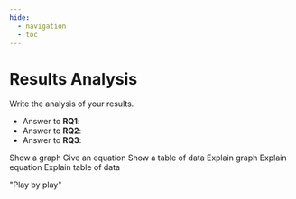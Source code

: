 ```yaml
---
hide:
  - navigation
  - toc
---
```


# Results Analysis



Write the analysis of your results.

- Answer to **RQ1**:
- Answer to **RQ2**:
- Answer to **RQ3**:

Show a graph
Give an equation
Show a table of data
Explain graph
Explain equation
Explain table of data

"Play by play"
